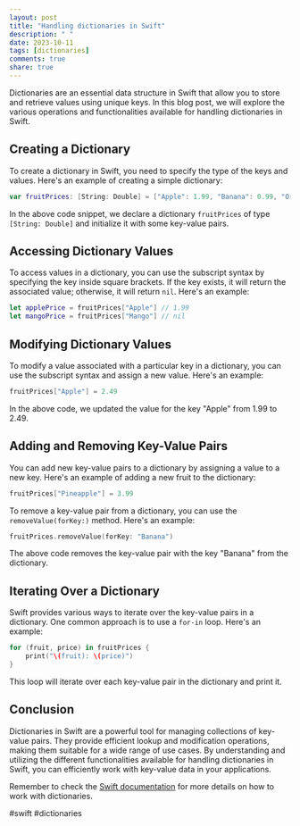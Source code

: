 ```yaml
---
layout: post
title: "Handling dictionaries in Swift"
description: " "
date: 2023-10-11
tags: [dictionaries]
comments: true
share: true
---
```


Dictionaries are an essential data structure in Swift that allow you to store and retrieve values using unique keys. In this blog post, we will explore the various operations and functionalities available for handling dictionaries in Swift.

## Creating a Dictionary

To create a dictionary in Swift, you need to specify the type of the keys and values. Here's an example of creating a simple dictionary:

```swift
var fruitPrices: [String: Double] = ["Apple": 1.99, "Banana": 0.99, "Orange": 2.49]
```

In the above code snippet, we declare a dictionary `fruitPrices` of type `[String: Double]` and initialize it with some key-value pairs.

## Accessing Dictionary Values

To access values in a dictionary, you can use the subscript syntax by specifying the key inside square brackets. If the key exists, it will return the associated value; otherwise, it will return `nil`. Here's an example:

```swift
let applePrice = fruitPrices["Apple"] // 1.99
let mangoPrice = fruitPrices["Mango"] // nil
```

## Modifying Dictionary Values

To modify a value associated with a particular key in a dictionary, you can use the subscript syntax and assign a new value. Here's an example:

```swift
fruitPrices["Apple"] = 2.49
```

In the above code, we updated the value for the key "Apple" from 1.99 to 2.49.

## Adding and Removing Key-Value Pairs

You can add new key-value pairs to a dictionary by assigning a value to a new key. Here's an example of adding a new fruit to the dictionary:

```swift
fruitPrices["Pineapple"] = 3.99
```

To remove a key-value pair from a dictionary, you can use the `removeValue(forKey:)` method. Here's an example:

```swift
fruitPrices.removeValue(forKey: "Banana")
```

The above code removes the key-value pair with the key "Banana" from the dictionary.

## Iterating Over a Dictionary

Swift provides various ways to iterate over the key-value pairs in a dictionary. One common approach is to use a `for-in` loop. Here's an example:

```swift
for (fruit, price) in fruitPrices {
    print("\(fruit): \(price)")
}
```

This loop will iterate over each key-value pair in the dictionary and print it.

## Conclusion

Dictionaries in Swift are a powerful tool for managing collections of key-value pairs. They provide efficient lookup and modification operations, making them suitable for a wide range of use cases. By understanding and utilizing the different functionalities available for handling dictionaries in Swift, you can efficiently work with key-value data in your applications.

Remember to check the [Swift documentation](https://developer.apple.com/documentation/swift/dictionary) for more details on how to work with dictionaries.

#swift #dictionaries